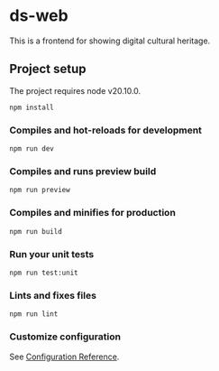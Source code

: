 # ds-web
This is a frontend for showing digital cultural heritage.

## Project setup
The project requires node v20.10.0.

```
npm install 
```

### Compiles and hot-reloads for development
```
npm run dev
```

### Compiles and runs preview build
```
npm run preview
```

### Compiles and minifies for production
```
npm run build
```

### Run your unit tests
```
npm run test:unit
```

### Lints and fixes files
```
npm run lint
```

### Customize configuration
See [Configuration Reference](https://cli.vuejs.org/config/).
